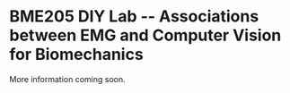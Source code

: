 # BME205 DIY Lab -- Associations between EMG and Computer Vision for Biomechanics
More information coming soon.